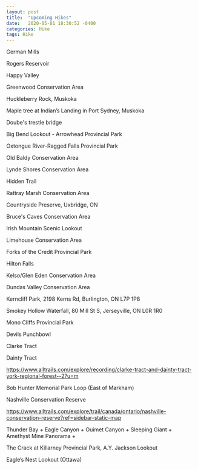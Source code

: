 ```yaml
---
layout: post
title:  "Upcoming Hikes"
date:   2020-05-01 18:30:52 -0400
categories: Hike
tags: Hike
---
```


German Mills

Rogers Reservoir 

Happy Valley

Greenwood Conservation Area

Huckleberry Rock, Muskoka

Maple tree at Indian’s Landing in Port Sydney, Muskoka

Doube's trestle bridge

Big Bend Lookout - Arrowhead Provincial Park

Oxtongue River-Ragged Falls Provincial Park

Old Baldy Conservation Area

Lynde Shores Conservation Area

Hidden Trail

Rattray Marsh Conservation Area

Countryside Preserve, Uxbridge, ON

Bruce's Caves Conservation Area

Irish Mountain Scenic Lookout

Limehouse Conservation Area

Forks of the Credit Provincial Park

Hilton Falls

Kelso/Glen Eden Conservation Area

Dundas Valley Conservation Area

Kerncliff Park, 2198 Kerns Rd, Burlington, ON L7P 1P8

Smokey Hollow Waterfall, 80 Mill St S, Jerseyville, ON L0R 1R0

Mono Cliffs Provincial Park

Devils Punchbowl

Clarke Tract 

Dainty Tract

https://www.alltrails.com/explore/recording/clarke-tract-and-dainty-tract-york-regional-forest--2?u=m

Bob Hunter Memorial Park Loop (East of Markham)

Nashville Conservation Reserve

https://www.alltrails.com/explore/trail/canada/ontario/nashville-conservation-reserve?ref=sidebar-static-map

Thunder Bay + Eagle Canyon + Ouimet Canyon + Sleeping Giant + Amethyst Mine Panorama + 

The Crack at Killarney Provincial Park, A.Y. Jackson Lookout

Eagle’s Nest Lookout (Ottawa)
